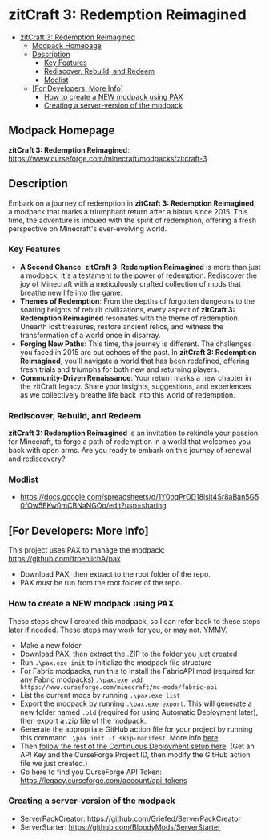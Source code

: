 # zitCraft 3: Redemption Reimagined

- [zitCraft 3: Redemption Reimagined](#zitcraft-3-redemption-reimagined)
  - [Modpack Homepage](#modpack-homepage)
  - [Description](#description)
    - [Key Features](#key-features)
    - [Rediscover, Rebuild, and Redeem](#rediscover-rebuild-and-redeem)
    - [Modlist](#modlist)
  - [\[For Developers: More Info\]](#for-developers-more-info)
    - [How to create a NEW modpack using PAX](#how-to-create-a-new-modpack-using-pax)
    - [Creating a server-version of the modpack](#creating-a-server-version-of-the-modpack)

## Modpack Homepage
**zitCraft 3: Redemption Reimagined**: https://www.curseforge.com/minecraft/modpacks/zitcraft-3

## Description

Embark on a journey of redemption in **zitCraft 3: Redemption Reimagined**, a modpack that marks a triumphant return after a hiatus since 2015. This time, the adventure is imbued with the spirit of redemption, offering a fresh perspective on Minecraft's ever-evolving world.

### Key Features

-   **A Second Chance**: **zitCraft 3: Redemption Reimagined** is more than just a modpack; it's a testament to the power of redemption. Rediscover the joy of Minecraft with a meticulously crafted collection of mods that breathe new life into the game.
-   **Themes of Redemption**: From the depths of forgotten dungeons to the soaring heights of rebuilt civilizations, every aspect of **zitCraft 3: Redemption Reimagined** resonates with the theme of redemption. Unearth lost treasures, restore ancient relics, and witness the transformation of a world once in disarray.
-   **Forging New Paths**: This time, the journey is different. The challenges you faced in 2015 are but echoes of the past. In **zitCraft 3: Redemption Reimagined**, you'll navigate a world that has been redefined, offering fresh trials and triumphs for both new and returning players.
-   **Community-Driven Renaissance**: Your return marks a new chapter in the zitCraft legacy. Share your insights, suggestions, and experiences as we collectively breathe life back into this world of redemption.

### Rediscover, Rebuild, and Redeem

**zitCraft 3: Redemption Reimagined** is an invitation to rekindle your passion for Minecraft, to forge a path of redemption in a world that welcomes you back with open arms. Are you ready to embark on this journey of renewal and rediscovery?

### Modlist
- https://docs.google.com/spreadsheets/d/1Y0oqPrOD18isit4Sr8aBan5G50fOw5EKw0mCBNaNGOo/edit?usp=sharing

## [For Developers: More Info] 

This project uses PAX to manage the modpack: https://github.com/froehlichA/pax
- Download PAX, then extract to the root folder of the repo.
- PAX *must* be run from the root folder of the repo.

### How to create a NEW modpack using PAX

These steps show I created this modpack, so I can refer back to these steps later if needed. These steps may work for you, or may not. YMMV.

- Make a new folder
- Download PAX, then extract the .ZIP to the folder you just created
- Run `.\pax.exe init` to initialize the modpack file structure
- For Fabric modpacks, run this to install the FabricAPI mod (required for any Fabric modpacks) `.\pax.exe add https://www.curseforge.com/minecraft/mc-mods/fabric-api`
- List the current mods by running `.\pax.exe list`
- Export the modpack by running `.\pax.exe export`. This will generate a new folder named `.old` (required for using Automatic Deployment later), then export a .zip file of the modpack.
- Generate the appropriate GitHub action file for your project by running this command `.\pax init -f skip-manifest`. More info [here](https://github.com/froehlichA/pax/issues/26#issuecomment-864464285).
- Then [follow the rest of the Continuous Deployment setup here](https://github.com/froehlichA/pax/wiki/Automatic-releases). (Get an API Key and the CurseForge Project ID, then modify the GitHub action file we just created.)
- Go here to find you CurseForge API Token: https://legacy.curseforge.com/account/api-tokens

### Creating a server-version of the modpack

- ServerPackCreator: https://github.com/Griefed/ServerPackCreator
- ServerStarter: https://github.com/BloodyMods/ServerStarter
